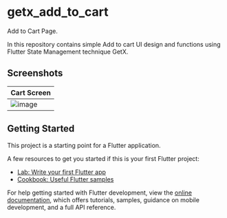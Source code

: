 # getx_add_to_cart
Add to Cart Page.

In this repository contains simple Add to cart UI design and functions using Flutter State Management technique GetX.

## Screenshots

| Cart Screen |
|--------------|
|![image](assets/images/op.png)|

## Getting Started

This project is a starting point for a Flutter application.

A few resources to get you started if this is your first Flutter project:

- [Lab: Write your first Flutter app](https://docs.flutter.dev/get-started/codelab)
- [Cookbook: Useful Flutter samples](https://docs.flutter.dev/cookbook)

For help getting started with Flutter development, view the
[online documentation](https://docs.flutter.dev/), which offers tutorials,
samples, guidance on mobile development, and a full API reference.
